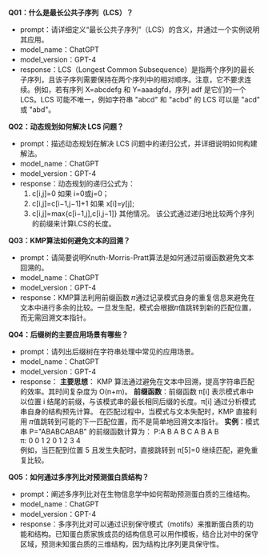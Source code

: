 **Q01：什么是最长公共子序列（LCS）？**

- prompt：请详细定义“最长公共子序列”（LCS）的含义，并通过一个实例说明其应用。
- model_name：ChatGPT
- model_version：GPT-4
- response：LCS（Longest Common Subsequence）是指两个序列的最长子序列，且该子序列需要保持在两个序列中的相对顺序。注意，它不要求连续。例如，若有序列 X=abcdefg 和 Y=aaadgfd，序列 adf 是它们的一个 LCS。LCS 可能不唯一，例如字符串 "abcd" 和 "acbd" 的 LCS 可以是 "acd" 或 "abd"。


**Q02：动态规划如何解决 LCS 问题？**

- prompt：描述动态规划在解决 LCS 问题中的递归公式，并详细说明如何构建解法。
- model_name：ChatGPT
- model_version：GPT-4
- response：动态规划的递归公式为：
  1. c[i,j]=0 如果 i=0或j=0；
  2. c[i,j]=c[i−1,j−1]+1 如果 x[i]=y[j];
  3. c[i,j]=max{c[i−1,j],c[i,j−1]} 其他情况。 该公式通过递归地比较两个序列的前缀来计算LCS的长度。

**Q03：KMP算法如何避免文本的回溯？**

- prompt：请简要说明Knuth-Morris-Pratt算法是如何通过前缀函数避免文本回溯的。
- model_name：ChatGPT
- model_version：GPT-4
- response：KMP算法利用前缀函数
𝜋通过记录模式自身的重复信息来避免在文本中进行多余的比较。一旦发生配，模式会根据𝜋值跳转到新的匹配位置，而无需回溯文本指针。

**Q04：后缀树的主要应用场景有哪些？**

- prompt：请列出后缀树在字符串处理中常见的应用场景。
- model_name：ChatGPT
- model_version：GPT-4
- response：
**主要思想**：
KMP 算法通过避免在文本中回溯，提高字符串匹配的效率。其时间复杂度为 O(n+m)。
**前缀函数**：前缀函数 π[i] 表示模式串中以位置 i 结尾的前缀，与该模式串的最长相同后缀的长度。π[i] 通过分析模式串自身的结构预先计算。
  在匹配过程中，当模式与文本失配时，KMP 直接利用 𝜋值跳转到可能的下一匹配位置，而不是简单地回溯文本指针。
**实例**：模式串 P="ABABCABAB" 的前缀函数计算为：
P:A  B  A  B  C  A  B  A  B  
π:    0  0  1  2  0  1  2  3  4  
例如，当匹配到位置 5 且发生失配时，直接跳转到 π[5]=0 继续匹配，避免重复比较。

**Q05：如何通过多序列比对预测蛋白质结构？**

- prompt：阐述多序列比对在生物信息学中如何帮助预测蛋白质的三维结构。
- model_name：ChatGPT
- model_version：GPT-4
- response：多序列比对可以通过识别保守模式（motifs）来推断蛋白质的功能和结构。已知蛋白质家族成员的结构信息可以用作模板，结合比对中的保守区域，预测未知蛋白质的三维结构，因为结构比序列更具保守性。

